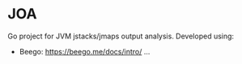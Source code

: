 # JOA
Go project for JVM jstacks/jmaps output analysis.
Developed using:
- Beego: https://beego.me/docs/intro/
...
